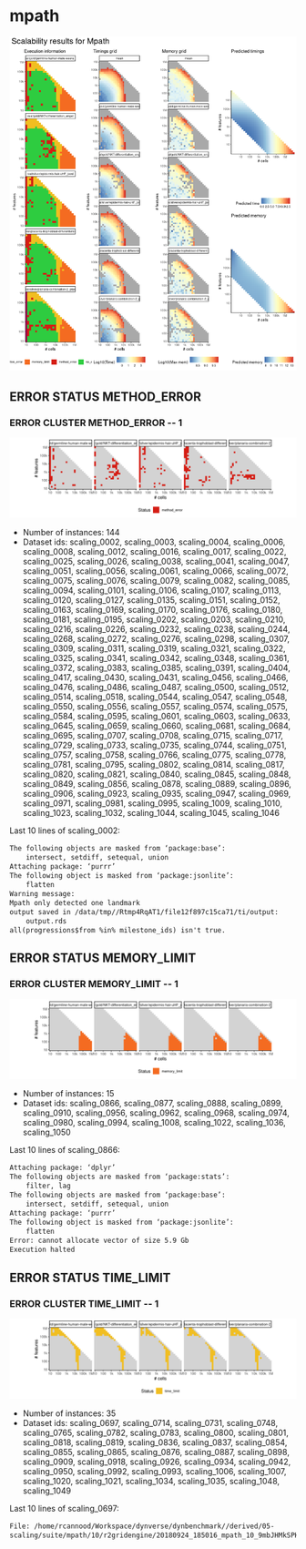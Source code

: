 # mpath
![Overview](mpath.png)

## ERROR STATUS METHOD_ERROR

### ERROR CLUSTER METHOD_ERROR -- 1
![Cluster plot](error_class_plots/mpath_method_error_1.png)

 * Number of instances: 144
 * Dataset ids: scaling_0002, scaling_0003, scaling_0004, scaling_0006, scaling_0008, scaling_0012, scaling_0016, scaling_0017, scaling_0022, scaling_0025, scaling_0026, scaling_0038, scaling_0041, scaling_0047, scaling_0051, scaling_0056, scaling_0061, scaling_0066, scaling_0072, scaling_0075, scaling_0076, scaling_0079, scaling_0082, scaling_0085, scaling_0094, scaling_0101, scaling_0106, scaling_0107, scaling_0113, scaling_0120, scaling_0127, scaling_0135, scaling_0151, scaling_0152, scaling_0163, scaling_0169, scaling_0170, scaling_0176, scaling_0180, scaling_0181, scaling_0195, scaling_0202, scaling_0203, scaling_0210, scaling_0216, scaling_0226, scaling_0232, scaling_0238, scaling_0244, scaling_0268, scaling_0272, scaling_0276, scaling_0298, scaling_0307, scaling_0309, scaling_0311, scaling_0319, scaling_0321, scaling_0322, scaling_0325, scaling_0341, scaling_0342, scaling_0348, scaling_0361, scaling_0372, scaling_0383, scaling_0385, scaling_0391, scaling_0404, scaling_0417, scaling_0430, scaling_0431, scaling_0456, scaling_0466, scaling_0476, scaling_0486, scaling_0487, scaling_0500, scaling_0512, scaling_0514, scaling_0518, scaling_0544, scaling_0547, scaling_0548, scaling_0550, scaling_0556, scaling_0557, scaling_0574, scaling_0575, scaling_0584, scaling_0595, scaling_0601, scaling_0603, scaling_0633, scaling_0645, scaling_0659, scaling_0660, scaling_0681, scaling_0684, scaling_0695, scaling_0707, scaling_0708, scaling_0715, scaling_0717, scaling_0729, scaling_0733, scaling_0735, scaling_0744, scaling_0751, scaling_0757, scaling_0758, scaling_0766, scaling_0775, scaling_0778, scaling_0781, scaling_0795, scaling_0802, scaling_0814, scaling_0817, scaling_0820, scaling_0821, scaling_0840, scaling_0845, scaling_0848, scaling_0849, scaling_0856, scaling_0878, scaling_0889, scaling_0896, scaling_0906, scaling_0923, scaling_0935, scaling_0947, scaling_0969, scaling_0971, scaling_0981, scaling_0995, scaling_1009, scaling_1010, scaling_1023, scaling_1032, scaling_1044, scaling_1045, scaling_1046

Last 10 lines of scaling_0002:
```
The following objects are masked from ‘package:base’:
    intersect, setdiff, setequal, union
Attaching package: ‘purrr’
The following object is masked from ‘package:jsonlite’:
    flatten
Warning message:
Mpath only detected one landmark 
output saved in /data/tmp//Rtmp4RqAT1/file12f897c15ca71/ti/output: 
	output.rds
all(progressions$from %in% milestone_ids) isn't true.
```

## ERROR STATUS MEMORY_LIMIT

### ERROR CLUSTER MEMORY_LIMIT -- 1
![Cluster plot](error_class_plots/mpath_memory_limit_1.png)

 * Number of instances: 15
 * Dataset ids: scaling_0866, scaling_0877, scaling_0888, scaling_0899, scaling_0910, scaling_0956, scaling_0962, scaling_0968, scaling_0974, scaling_0980, scaling_0994, scaling_1008, scaling_1022, scaling_1036, scaling_1050

Last 10 lines of scaling_0866:
```
Attaching package: ‘dplyr’
The following objects are masked from ‘package:stats’:
    filter, lag
The following objects are masked from ‘package:base’:
    intersect, setdiff, setequal, union
Attaching package: ‘purrr’
The following object is masked from ‘package:jsonlite’:
    flatten
Error: cannot allocate vector of size 5.9 Gb
Execution halted
```

## ERROR STATUS TIME_LIMIT

### ERROR CLUSTER TIME_LIMIT -- 1
![Cluster plot](error_class_plots/mpath_time_limit_1.png)

 * Number of instances: 35
 * Dataset ids: scaling_0697, scaling_0714, scaling_0731, scaling_0748, scaling_0765, scaling_0782, scaling_0783, scaling_0800, scaling_0801, scaling_0818, scaling_0819, scaling_0836, scaling_0837, scaling_0854, scaling_0855, scaling_0865, scaling_0876, scaling_0887, scaling_0898, scaling_0909, scaling_0918, scaling_0926, scaling_0934, scaling_0942, scaling_0950, scaling_0992, scaling_0993, scaling_1006, scaling_1007, scaling_1020, scaling_1021, scaling_1034, scaling_1035, scaling_1048, scaling_1049

Last 10 lines of scaling_0697:
```
File: /home/rcannood/Workspace/dynverse/dynbenchmark//derived/05-scaling/suite/mpath/10/r2gridengine/20180924_185016_mpath_10_9mbJHMkSPH/log/log.697.e.txt
```


